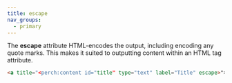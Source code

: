 ```yaml
---
title: escape
nav_groups:
  - primary
---
```


The **escape** attribute HTML-encodes the output, including encoding any quote marks. This makes it suited to outputting content within an HTML tag attribute.

```html
<a title="<perch:content id="title" type="text" label="Title" escape>">
```
